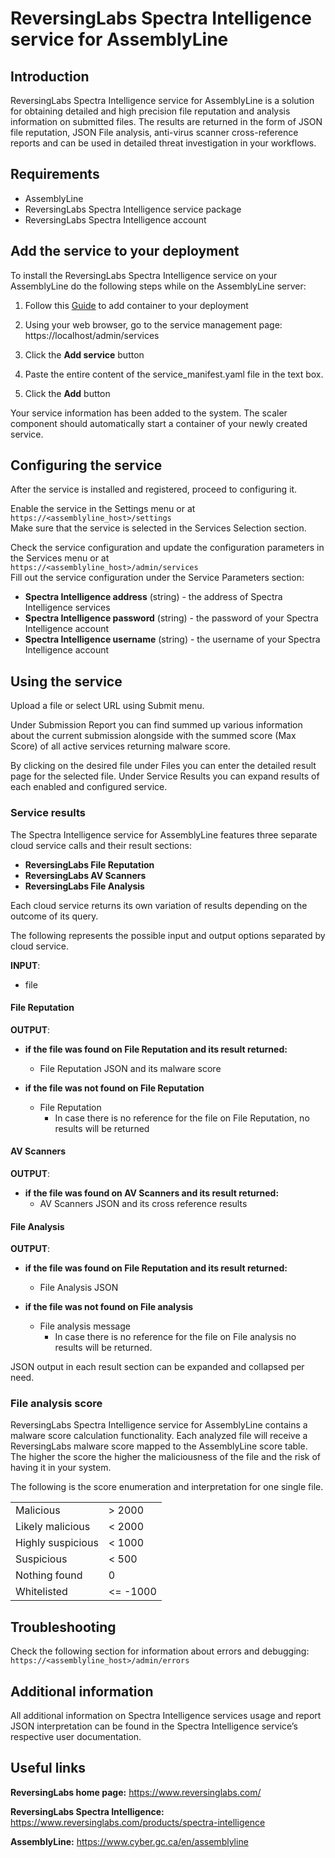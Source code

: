 # ReversingLabs Spectra Intelligence service for AssemblyLine


## Introduction
ReversingLabs Spectra Intelligence service for AssemblyLine is a solution for obtaining detailed and high precision file reputation and analysis information on submitted files. The results are returned in the form of JSON file reputation, JSON File analysis, anti-virus scanner cross-reference reports and can be used in detailed threat investigation in your workflows.
 
## Requirements
- AssemblyLine
- ReversingLabs Spectra Intelligence service package
- ReversingLabs Spectra Intelligence account

## Add the service to your deployment
To install the ReversingLabs Spectra Intelligence service on your AssemblyLine do the following steps while on the AssemblyLine server:

1. Follow this [Guide](https://cybercentrecanada.github.io/assemblyline4_docs/developer_manual/services/run_your_service/#add-the-container-to-your-deployment) to add container to your deployment

2. Using your web browser, go to the service management page: https://localhost/admin/services

3. Click the **Add service** button

4. Paste the entire content of the service_manifest.yaml file in the text box.

5. Click the **Add** button

Your service information has been added to the system. The scaler component should automatically start a container of your newly created service.

## Configuring the service
After the service is installed and registered, proceed to configuring it. 


Enable the service in the Settings menu or at  
`https://<assemblyline_host>/settings`   
Make sure that the service is selected in the Services Selection section.


Check the service configuration and update the configuration parameters in the Services menu or at  
`https://<assemblyline_host>/admin/services`  
Fill out the service configuration under the Service Parameters section:
- **Spectra Intelligence address** (string) - the address of Spectra Intelligence services
- **Spectra Intelligence password** (string) - the password of your Spectra Intelligence account
- **Spectra Intelligence username** (string) - the username of your Spectra Intelligence account

## Using the service
Upload a file or select URL using Submit menu.

Under Submission Report you can find summed up various information about the current submission alongside with the summed score (Max Score) of all active services returning malware score.

By clicking on the desired file under Files you can enter the detailed result page for the selected file.
Under Service Results you can expand results of each enabled and configured service.

### Service results
The Spectra Intelligence service for AssemblyLine features three separate cloud service calls and their result sections:
- **ReversingLabs File Reputation**
- **ReversingLabs AV Scanners**
- **ReversingLabs File Analysis**

Each cloud service returns its own variation of results depending on the outcome of its query.

The following represents the possible input and output options separated by cloud service.  

**INPUT**:
- file

#### File Reputation
**OUTPUT**: 
- **if the file was found on File Reputation and its result returned:**
    - File Reputation JSON and its malware score

- **if the file was not found on File Reputation**
    - File Reputation
        - In case there is no reference for the file on File Reputation, no results will be returned

#### AV Scanners
**OUTPUT**: 
- **if the file was found on AV Scanners and its result returned:**
    - AV Scanners JSON and its cross reference results

#### File Analysis
**OUTPUT**: 
- **if the file was found on File Reputation and its result returned:**
    - File Analysis JSON

- **if the file was not found on File analysis**
    - File analysis message
        - In case there is no reference for the file on File analysis no results will be returned.

JSON output in each result section can be expanded and collapsed per need.

### File analysis score
ReversingLabs Spectra Intelligence service for AssemblyLine contains a malware score calculation functionality.
Each analyzed file will receive a ReversingLabs malware score mapped to the AssemblyLine score table. The higher the score the higher the maliciousness of the file and the risk of having it in your system.

The following is the score enumeration and interpretation for one single file.


|   |   |
|---|---|
| Malicious | > 2000 | 
| Likely malicious | < 2000 |
| Highly suspicious | < 1000 |
| Suspicious | < 500 |
| Nothing found | 0 | 
| Whitelisted | <= -1000 | 



## Troubleshooting
Check the following section for information about errors and debugging:
`https://<assemblyline_host>/admin/errors`


## Additional information
All additional information on Spectra Intelligence services usage and report JSON interpretation can be found in the Spectra Intelligence service’s respective user documentation.

## Useful links
**ReversingLabs home page:**
https://www.reversinglabs.com/

**ReversingLabs Spectra Intelligence:**
https://www.reversinglabs.com/products/spectra-intelligence

**AssemblyLine:**
https://www.cyber.gc.ca/en/assemblyline


